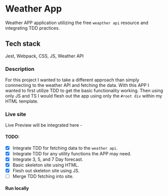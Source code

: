 # Weather App

Weather APP application utilizing the free `weapther api` resource and integrating TDD practices.

## Tech stack

Jest, Webpack, CSS, JS, Weather API

### Description

For this project I wanted to take a different approach than simply connnecting to the weather API and fetching the data.
With this APP I wanted to first utilize TDD to get the basic functionality working. Then using only JS and TS I would flesh
out the app using only the `#root div` within my HTML template.

### Live site

Live Preview will be integrated here -

#### TODO:

- [x] Integrate TDD for fetching data to the `weather api`.
- [x] Integrate TDD for any utility functions the APP may need.
- [x] Integrate 3, 5, and 7 Day forecast.
- [x] Basic skeleton site using HTML.
- [x] Flesh out skeleton site using JS.
- [ ] Merge TDD fetching into site.

#### Run locally
